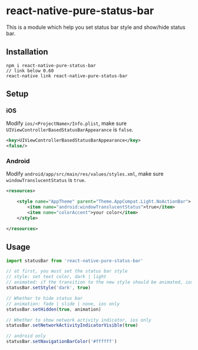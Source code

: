 # react-native-pure-status-bar

This is a module which help you set status bar style and show/hide status bar.

## Installation

```
npm i react-native-pure-status-bar
// link below 0.60
react-native link react-native-pure-status-bar
```

## Setup

### iOS

Modify `ios/<ProjectName>/Info.plist`, make sure `UIViewControllerBasedStatusBarAppearance` is `false`.

```xml
<key>UIViewControllerBasedStatusBarAppearance</key>
<false/>
```

### Android

Modify `android/app/src/main/res/values/styles.xml`, make sure `windowTranslucentStatus` is `true`.

```xml
<resources>

    <style name="AppTheme" parent="Theme.AppCompat.Light.NoActionBar">
        <item name="android:windowTranslucentStatus">true</item>
        <item name="colorAccent">your color</item>
    </style>

</resources>
```

## Usage

```js
import statusBar from 'react-native-pure-status-bar'

// at first, you must set the status bar style
// style: set text color, dark | light
// animated: if the transition to the new style should be animated, ios only
statusBar.setStyle('dark', true)

// Whether to hide status bar
// animation: fade | slide | none, ios only
statusBar.setHidden(true, animation)

// Whether to show network activity indicator, ios only
statusBar.setNetworkActivityIndicatorVisible(true)

// android only
statusBar.setNavigationBarColor('#ffffff')
```
